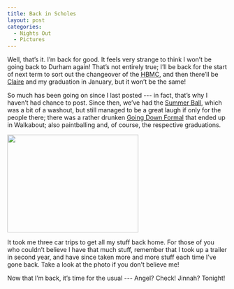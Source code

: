 ```yaml
---
title: Back in Scholes
layout: post
categories:
  - Nights Out
  - Pictures
---
```

Well, that’s it. I’m back for good. It feels very strange to think I won’t be going back to Durham again! That’s not entirely true; I’ll be back for the start of next term to sort out the changeover of the <acronym title="Hild Bede Mountaineering Club">HBMC</acronym>, and then there’ll be [Claire](http://pictures.scholesmafia.co.uk/index.php/?profile=166) and my graduation in January, but it won’t be the same!

So much has been going on since I last posted --- in fact, that’s why I haven’t had chance to post. Since then, we’ve had the [Summer Ball](http://pictures.scholesmafia.co.uk/index.php/2007/06/15.06.07_16.06.07-summer-ball/), which was a bit of a washout, but still managed to be a great laugh if only for the people there; there was a rather drunken [Going Down Formal](http://pictures.scholesmafia.co.uk/index.php/2007/06/19.06.07_20.06.07-going-down-formal/) that ended up in Walkabout; also paintballing and, of course, the respective graduations.

[<img class="alignnone size-medium wp-image-244" src="http://cmbuckley.co.uk/files/2007/07/room-300x224.jpg" alt="" width="300" height="224" srcset="https://cmbuckley.co.uk/files/2007/07/room-300x224.jpg 300w, https://cmbuckley.co.uk/files/2007/07/room-400x300.jpg 400w, https://cmbuckley.co.uk/files/2007/07/room.jpg 550w" sizes="(max-width: 300px) 100vw, 300px" />](http://cmbuckley.co.uk/files/2007/07/room.jpg)
  
It took me three car trips to get all my stuff back home. For those of you who couldn’t believe I have that much stuff, remember that I took up a trailer in second year, and have since taken more and more stuff each time I’ve gone back. Take a look at the photo if you don’t believe me!

Now that I’m back, it’s time for the usual --- Angel? Check! Jinnah? Tonight!
